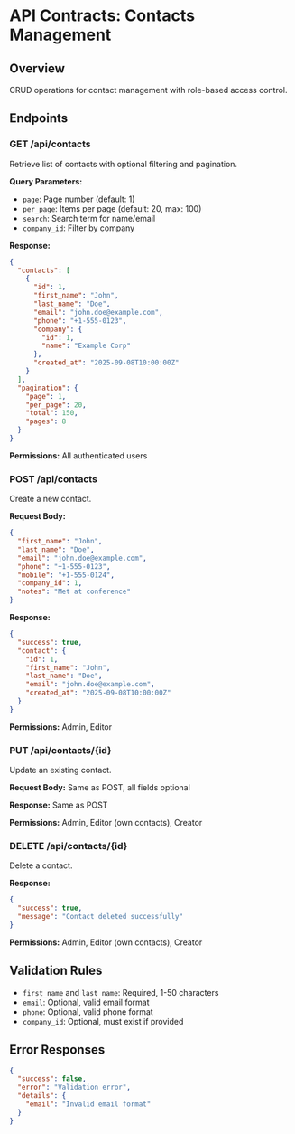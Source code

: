 # API Contracts: Contacts Management

## Overview
CRUD operations for contact management with role-based access control.

## Endpoints

### GET /api/contacts
Retrieve list of contacts with optional filtering and pagination.

**Query Parameters:**
- `page`: Page number (default: 1)
- `per_page`: Items per page (default: 20, max: 100)
- `search`: Search term for name/email
- `company_id`: Filter by company

**Response:**
```json
{
  "contacts": [
    {
      "id": 1,
      "first_name": "John",
      "last_name": "Doe",
      "email": "john.doe@example.com",
      "phone": "+1-555-0123",
      "company": {
        "id": 1,
        "name": "Example Corp"
      },
      "created_at": "2025-09-08T10:00:00Z"
    }
  ],
  "pagination": {
    "page": 1,
    "per_page": 20,
    "total": 150,
    "pages": 8
  }
}
```

**Permissions:** All authenticated users

### POST /api/contacts
Create a new contact.

**Request Body:**
```json
{
  "first_name": "John",
  "last_name": "Doe",
  "email": "john.doe@example.com",
  "phone": "+1-555-0123",
  "mobile": "+1-555-0124",
  "company_id": 1,
  "notes": "Met at conference"
}
```

**Response:**
```json
{
  "success": true,
  "contact": {
    "id": 1,
    "first_name": "John",
    "last_name": "Doe",
    "email": "john.doe@example.com",
    "created_at": "2025-09-08T10:00:00Z"
  }
}
```

**Permissions:** Admin, Editor

### PUT /api/contacts/{id}
Update an existing contact.

**Request Body:** Same as POST, all fields optional

**Response:** Same as POST

**Permissions:** Admin, Editor (own contacts), Creator

### DELETE /api/contacts/{id}
Delete a contact.

**Response:**
```json
{
  "success": true,
  "message": "Contact deleted successfully"
}
```

**Permissions:** Admin, Editor (own contacts), Creator

## Validation Rules
- `first_name` and `last_name`: Required, 1-50 characters
- `email`: Optional, valid email format
- `phone`: Optional, valid phone format
- `company_id`: Optional, must exist if provided

## Error Responses
```json
{
  "success": false,
  "error": "Validation error",
  "details": {
    "email": "Invalid email format"
  }
}
```
